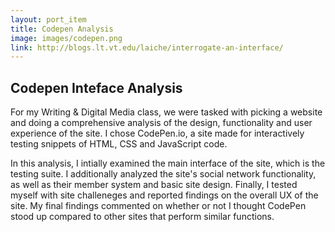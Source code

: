 ```yaml
---
layout: port_item
title: Codepen Analysis
image: images/codepen.png
link: http://blogs.lt.vt.edu/laiche/interrogate-an-interface/
---
```


## Codepen Inteface Analysis

For my Writing & Digital Media class, we were tasked with picking a website and doing a comprehensive analysis of the design, functionality and user experience of the site. I chose CodePen.io, a site made for interactively testing snippets of HTML, CSS and JavaScript code. 

In this analysis, I intially examined the main interface of the site, which is the testing suite. I additionally analyzed the site's social network functionality, as well as their member system and basic site design. Finally, I tested myself with site challeneges and reported findings on the overall UX of the site. My final findings commented on whether or not I thought CodePen stood up compared to other sites that perform similar functions. 